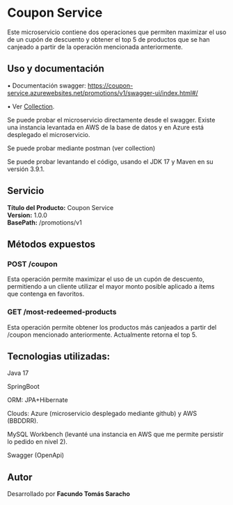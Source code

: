 # Coupon Service

Este microservicio contiene dos operaciones que permiten maximizar el uso de un cupón de descuento y obtener el top 5 de productos que se han canjeado a partir de la operación mencionada anteriormente.

## Uso y documentación

• Documentación swagger: 
https://coupon-service.azurewebsites.net/promotions/v1/swagger-ui/index.html#/  

• Ver [Collection](./tests/coupon-service-postmancollection.json).  

Se puede probar el microservicio directamente desde el swagger. Existe una instancia levantada en AWS de la base de datos y en Azure está desplegado el microservicio.

Se puede probar mediante postman (ver collection)

Se puede probar levantando el código, usando el JDK 17 y Maven en su versión 3.9.1.

## Servicio

**Título del Producto:** Coupon Service  
**Version:** 1.0.0     
**BasePath:** /promotions/v1  

## Métodos expuestos

### POST /coupon  

Esta operación permite maximizar el uso de un cupón de descuento, permitiendo a un cliente utilizar el mayor monto posible aplicado a ítems que contenga en favoritos.

### GET /most-redeemed-products

Esta operación permite obtener los productos más canjeados a partir del /coupon mencionado anteriormente. Actualmente retorna el top 5.

## Tecnologias utilizadas:

Java 17

SpringBoot

ORM: JPA+Hibernate

Clouds: Azure (microservicio desplegado mediante github) y AWS (BBDDRR).

MySQL Workbench (levanté una instancia en AWS que me permite persistir lo pedido en nivel 2).

Swagger (OpenApi)



## Autor  
  Desarrollado por **Facundo Tomás Saracho**  
